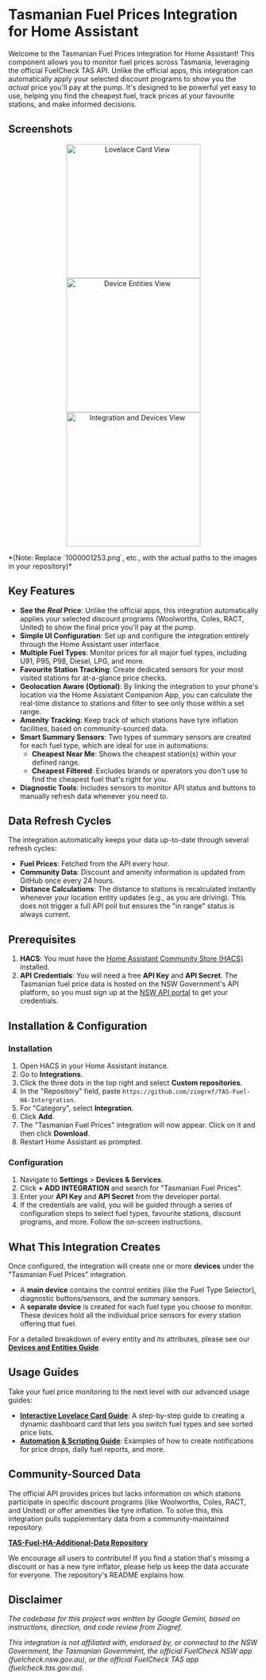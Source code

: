 # Tasmanian Fuel Prices Integration for Home Assistant

Welcome to the Tasmanian Fuel Prices integration for Home Assistant! This component allows you to monitor fuel prices across Tasmania, leveraging the official FuelCheck TAS API. Unlike the official apps, this integration can automatically apply your selected discount programs to show you the *actual* price you'll pay at the pump. It's designed to be powerful yet easy to use, helping you find the cheapest fuel, track prices at your favourite stations, and make informed decisions.

## Screenshots

<p align="center">
  <img src="1000001253.png" width="270" alt="Lovelace Card View">
  <img src="1000001256.png" width="270" alt="Device Entities View">
  <img src="1000001254.png" width="270" alt="Integration and Devices View">
</p>
*(Note: Replace `1000001253.png`, etc., with the actual paths to the images in your repository)*

## Key Features

* **See the *Real* Price**: Unlike the official apps, this integration automatically applies your selected discount programs (Woolworths, Coles, RACT, United) to show the final price you'll pay at the pump.
* **Simple UI Configuration**: Set up and configure the integration entirely through the Home Assistant user interface.
* **Multiple Fuel Types**: Monitor prices for all major fuel types, including U91, P95, P98, Diesel, LPG, and more.
* **Favourite Station Tracking**: Create dedicated sensors for your most visited stations for at-a-glance price checks.
* **Geolocation Aware (Optional)**: By linking the integration to your phone's location via the Home Assistant Companion App, you can calculate the real-time distance to stations and filter to see only those within a set range.
* **Amenity Tracking**: Keep track of which stations have tyre inflation facilities, based on community-sourced data.
* **Smart Summary Sensors**: Two types of summary sensors are created for each fuel type, which are ideal for use in automations:
    * **Cheapest Near Me**: Shows the cheapest station(s) within your defined range.
    * **Cheapest Filtered**: Excludes brands or operators you don't use to find the cheapest fuel that's right for you.
* **Diagnostic Tools**: Includes sensors to monitor API status and buttons to manually refresh data whenever you need to.

## Data Refresh Cycles

The integration automatically keeps your data up-to-date through several refresh cycles:
* **Fuel Prices**: Fetched from the API every hour.
* **Community Data**: Discount and amenity information is updated from GitHub once every 24 hours.
* **Distance Calculations**: The distance to stations is recalculated instantly whenever your location entity updates (e.g., as you are driving). This does not trigger a full API poll but ensures the "in range" status is always current.

## Prerequisites

1.  **HACS**: You must have the [Home Assistant Community Store (HACS)](https://hacs.xyz/) installed.
2.  **API Credentials**: You will need a free **API Key** and **API Secret**. The Tasmanian fuel price data is hosted on the NSW Government's API platform, so you must sign up at the [NSW API portal](https://api.nsw.gov.au/Product/Index/22) to get your credentials.

## Installation & Configuration

### Installation

1.  Open HACS in your Home Assistant instance.
2.  Go to **Integrations**.
3.  Click the three dots in the top right and select **Custom repositories**.
4.  In the "Repository" field, paste `https://github.com/ziogref/TAS-Fuel-HA-Intergration`.
5.  For "Category", select **Integration**.
6.  Click **Add**.
7.  The "Tasmanian Fuel Prices" integration will now appear. Click on it and then click **Download**.
8.  Restart Home Assistant as prompted.

### Configuration

1.  Navigate to **Settings** > **Devices & Services**.
2.  Click **+ ADD INTEGRATION** and search for "Tasmanian Fuel Prices".
3.  Enter your **API Key** and **API Secret** from the developer portal.
4.  If the credentials are valid, you will be guided through a series of configuration steps to select fuel types, favourite stations, discount programs, and more. Follow the on-screen instructions.

## What This Integration Creates

Once configured, the integration will create one or more **devices** under the "Tasmanian Fuel Prices" integration.

* A **main device** contains the control entities (like the Fuel Type Selector), diagnostic buttons/sensors, and the summary sensors.
* A **separate device** is created for each fuel type you choose to monitor. These devices hold all the individual price sensors for every station offering that fuel.

For a detailed breakdown of every entity and its attributes, please see our **[Devices and Entities Guide](DEVICES_AND_ENTITIES.md)**.

## Usage Guides

Take your fuel price monitoring to the next level with our advanced usage guides:

* **[Interactive Lovelace Card Guide](LovelaceCard.md)**: A step-by-step guide to creating a dynamic dashboard card that lets you switch fuel types and see sorted price lists.
* **[Automation & Scripting Guide](AUTOMATIONS.md)**: Examples of how to create notifications for price drops, daily fuel reports, and more.

## Community-Sourced Data

The official API provides prices but lacks information on which stations participate in specific discount programs (like Woolworths, Coles, RACT, and United) or offer amenities like tyre inflation. To solve this, this integration pulls supplementary data from a community-maintained repository.

[**TAS-Fuel-HA-Additional-Data Repository**](https://github.com/ziogref/TAS-Fuel-HA-Additional-Data)

We encourage all users to contribute! If you find a station that's missing a discount or has a new tyre inflator, please help us keep the data accurate for everyone. The repository's README explains how.

## Disclaimer

*The codebase for this project was written by Google Gemini, based on instructions, direction, and code review from Ziogref.*

*This integration is not affiliated with, endorsed by, or connected to the NSW Government, the Tasmanian Government, the official FuelCheck NSW app (fuelcheck.nsw.gov.au), or the official FuelCheck TAS app (fuelcheck.tas.gov.au).*
